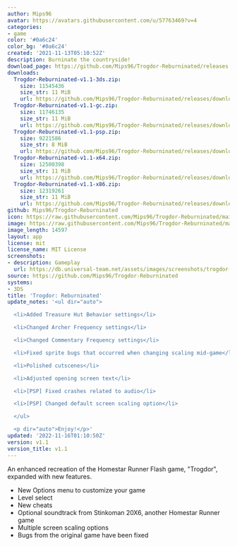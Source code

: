 ```yaml
---
author: Mips96
avatar: https://avatars.githubusercontent.com/u/57763469?v=4
categories:
- game
color: '#0a6c24'
color_bg: '#0a6c24'
created: '2021-11-13T05:10:52Z'
description: Burninate the countryside!
download_page: https://github.com/Mips96/Trogdor-Reburninated/releases
downloads:
  Trogdor-Reburninated-v1.1-3ds.zip:
    size: 11545436
    size_str: 11 MiB
    url: https://github.com/Mips96/Trogdor-Reburninated/releases/download/v1.1/Trogdor-Reburninated-v1.1-3ds.zip
  Trogdor-Reburninated-v1.1-gc.zip:
    size: 11746135
    size_str: 11 MiB
    url: https://github.com/Mips96/Trogdor-Reburninated/releases/download/v1.1/Trogdor-Reburninated-v1.1-gc.zip
  Trogdor-Reburninated-v1.1-psp.zip:
    size: 9221586
    size_str: 8 MiB
    url: https://github.com/Mips96/Trogdor-Reburninated/releases/download/v1.1/Trogdor-Reburninated-v1.1-psp.zip
  Trogdor-Reburninated-v1.1-x64.zip:
    size: 12500398
    size_str: 11 MiB
    url: https://github.com/Mips96/Trogdor-Reburninated/releases/download/v1.1/Trogdor-Reburninated-v1.1-x64.zip
  Trogdor-Reburninated-v1.1-x86.zip:
    size: 12319261
    size_str: 11 MiB
    url: https://github.com/Mips96/Trogdor-Reburninated/releases/download/v1.1/Trogdor-Reburninated-v1.1-x86.zip
github: Mips96/Trogdor-Reburninated
icon: https://raw.githubusercontent.com/Mips96/Trogdor-Reburninated/main/Trogdor-Reburninated/release-resources/logo_icon_android_48.png
image: https://raw.githubusercontent.com/Mips96/Trogdor-Reburninated/main/Trogdor-Reburninated/release-resources/background_psp.png
image_length: 14597
layout: app
license: mit
license_name: MIT License
screenshots:
- description: Gameplay
  url: https://db.universal-team.net/assets/images/screenshots/trogdor-reburninated/gameplay.png
source: https://github.com/Mips96/Trogdor-Reburninated
systems:
- 3DS
title: 'Trogdor: Reburninated'
update_notes: '<ul dir="auto">

  <li>Added Treasure Hut Behavior settings</li>

  <li>Changed Archer Frequency settings</li>

  <li>Changed Commentary Frequency settings</li>

  <li>Fixed sprite bugs that occurred when changing scaling mid-game</li>

  <li>Polished cutscenes</li>

  <li>Adjusted opening screen text</li>

  <li>[PSP] Fixed crashes related to audio</li>

  <li>[PSP] Changed default screen scaling option</li>

  </ul>

  <p dir="auto">Enjoy!</p>'
updated: '2022-11-16T01:10:50Z'
version: v1.1
version_title: v1.1
---
```

An enhanced recreation of the Homestar Runner Flash game, "Trogdor", expanded with new features.
- New Options menu to customize your game
- Level select
- New cheats
- Optional soundtrack from Stinkoman 20X6, another Homestar Runner game
- Multiple screen scaling options
- Bugs from the original game have been fixed